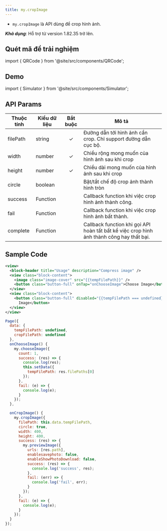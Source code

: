 ```yaml
---
title: my.cropImage
---
```


- `my.cropImage` là API dùng để crop hình ảnh.

**_Khả dụng_**: Hỗ trợ từ version 1.82.35 trở lên.

## Quét mã để trải nghiệm

import { QRCode } from '@site/src/components/QRCode';

<QRCode page="pages/api/crop-image/index" />

## Demo

import { Simulator } from '@site/src/components/Simulator';

<Simulator page="pages/api/crop-image/index" />

## API Params

| Thuộc tính | Kiểu dữ liệu | Bắt buộc | Mô tả                                                                                     |
| ---------- | ------------ | :------: | ----------------------------------------------------------------------------------------- |
| filePath   | string       |    ✓     | Đường dẫn tới hình ảnh cần crop. Chỉ support đường dẫn cục bộ.                            |
| width      | number       |    ✓     | Chiều rộng mong muốn của hình ảnh sau khi crop                                            |
| height     | number       |    ✓     | Chiều dài mong muốn của hình ảnh sau khi crop                                             |
| circle     | boolean      |          | Bật/tắt chế độ crop ảnh thành hình tròn                                                   |
| success    | Function     |          | Callback function khi việc crop hình ảnh thành công.                                      |
| fail       | Function     |          | Callback function khi việc crop hình ảnh bất thành.                                       |
| complete   | Function     |          | Callback function khi gọi API hoàn tất bất kể việc crop hình ảnh thành công hay thất bại. |

## Sample Code

```xml title=index.txml
<view>
  <block-header title="Usage" description="Compress image" />
  <view class="block-content">
    <image class="image-cover" src="{{tempFilePath}}" />
    <button class="button-full" onTap="onChooseImage">Choose Image</button>
  </view>
  <view class="block-content">
    <button class="button-full" disabled="{{tempFilePath === undefined}}" onTap="onCropImage">Crop
      Image</button>
  </view>
</view>
```

```js title=index.js
Page({
  data: {
    tempFilePath: undefined,
    cropFilePath: undefined
  },
  onChooseImage() {
    my.chooseImage({
      count: 1,
      success: (res) => {
        console.log(res);
        this.setData({
          tempFilePath: res.filePaths[0]
        });
      },
      fail: (e) => {
        console.log(e);
      }
    });
  },

  onCropImage() {
    my.cropImage({
      filePath: this.data.tempFilePath,
      circle: true,
      width: 400,
      height: 400,
      success: (res) => {
        my.previewImage({
          urls: [res.path],
          enablesavephoto: false,
          enableShowPhotoDownload: false,
          success: (res) => {
            console.log('success', res);
          },
          fail: (err) => {
            console.log('fail', err);
          }
        });
      },
      fail: (e) => {
        console.log(e);
      }
    });
  }
});
```
